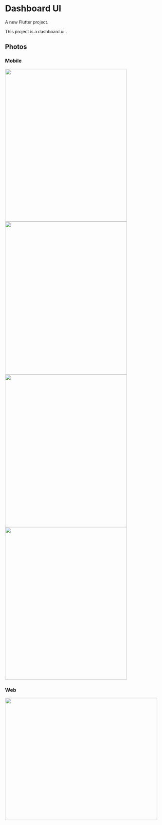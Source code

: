 # Dashboard UI

A new Flutter project.

This project is a dashboard ui .

## Photos
### Mobile
<a href="url"><img src="https://i.ibb.co/Wk8yfmz/mob1-google.png"  height="500" width="400" ></a>
<a href="url"><img src="https://i.ibb.co/Pwkr7bG/mob2-google.png)"  height="500" width="400" ></a>
<a href="url"><img src="https://i.ibb.co/cXG1SpH/mob4-google.png"  height="500" width="400" ></a>
<a href="url"><img src="https://i.ibb.co/cXG1SpH/mob4-google.png"  height="500" width="400" ></a>


### Web

<a href="url"><img src="https://i.ibb.co/9sxK9Rs/dashboard-macbookpro.png"  height="400" width="500" ></a>
